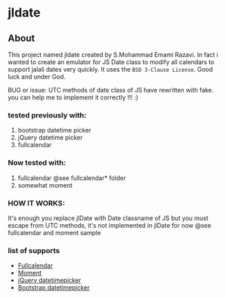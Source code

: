 # jldate

## About
This project named jldate created by S.Mohammad Emami Razavi. In fact i wanted to create an emulator for JS Date class
to modify all calendars to support jalali dates very quickly. It uses the `BSD 3-Clause License`. Good luck and under God.

BUG or issue:
UTC methods of date class of JS have rewritten with fake.
you can help me to implement it correctly !!! :)

### tested previously with:
1. bootstrap datetime picker
2. jQuery datetime picker
3. fullcalendar

### Now tested with:
1. fullcalendar @see fullcalendar* folder
2. somewhat moment

### HOW IT WORKS:
It's enough you replace jlDate with Date classname of JS
but you must escape from UTC methods, it's not implemented in jlDate for now
@see fullcalendar and moment sample

### list of supports
* [Fullcalendar](https://github.com/arshaw/fullcalendar)
* [Moment](https://github.com/moment/moment)
* [jQuery datetimepicker](http://plugins.jquery.com/datetimepicker/)
* [Bootstrap datetimepicker](https://github.com/Eonasdan/bootstrap-datetimepicker)
